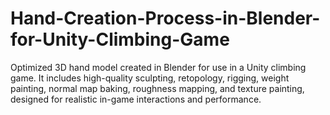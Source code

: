 # Hand-Creation-Process-in-Blender-for-Unity-Climbing-Game
Optimized 3D hand model created in Blender for use in a Unity climbing game. It includes high-quality sculpting, retopology, rigging, weight painting, normal map baking, roughness mapping, and texture painting, designed for realistic in-game interactions and performance.
